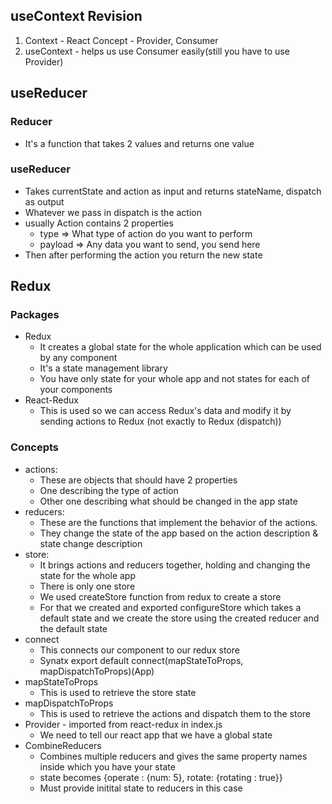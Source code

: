 ## useContext Revision

1. Context - React Concept - Provider, Consumer
2. useContext - helps us use Consumer easily(still you have to use Provider)

## useReducer

### Reducer
- It's a function that takes 2 values and returns one value

### useReducer
- Takes currentState and action as input and returns stateName, dispatch as output
- Whatever we pass in dispatch is the action
- usually Action contains 2 properties
  - type => What type of action do you want to perform
  - payload => Any data you want to send, you send here
- Then after performing the action you return the new state

## Redux
### Packages
- Redux
  - It creates a global state for the whole application which can be used by any component
  - It's a state management library
  - You have only state for your whole app and not states for each of your components
- React-Redux
  - This is used so we can access Redux's data and modify it by sending actions to Redux (not exactly to Redux (dispatch))

### Concepts
- actions:
  - These are objects that should have 2 properties
  - One describing the type of action
  - Other one describing what should be changed in the app state
- reducers:
  - These are the functions that implement the behavior of the actions.
  - They change the state of the app based on the action description & state change description
- store:
  - It brings actions and reducers together, holding and changing the state for the whole app
  - There is only one store
  - We used createStore function from redux to create a store
  - For that we created and exported configureStore which takes a default state and we create the store using the created reducer and the default state
- connect
  - This connects our component to our redux store
  - Synatx export default connect(mapStateToProps, mapDispatchToProps)(App)
- mapStateToProps 
  - This is used to retrieve the store state
- mapDispatchToProps
  - This is used to retrieve the actions and dispatch them to the store
- Provider - imported from react-redux in index.js
    - We need to tell our react app that we have a global state
- CombineReducers 
  - Combines multiple reducers and gives the same property names inside which you have your state
  - state becomes {operate : {num: 5}, rotate: {rotating : true}}
  - Must provide initital state to reducers in this case